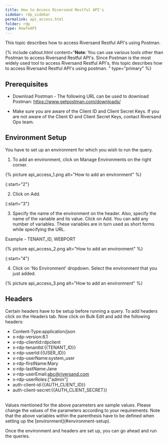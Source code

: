 ```yaml
---
title: How to Access Riversand Restful API's
sidebar: rdp_sidebar
permalink: api_access.html
folder: rdp
type: HowToAPI
---
```


This topic describes how to access Riversand Restful API's using Postman.

{% include callout.html content="**Note**: You can use various tools other than Postman to access Riversand Restful API's. Since Postman is the most widely used tool to access Riversand Restful API's, this topic describes how to access Riversand Restful API's using postman.
" type="primary" %}

## Prerequisites

* Download Postman - The following URL can be used to download Postman: https://www.getpostman.com/downloads/

* Make sure you are aware of the Client ID and Client Secret Keys. If you are not aware of the Client ID and Client Secret Keys, contact Riversand Ops team.

## Environment Setup

You have to set up an environment for which you wish to run the query.

1. To add an environment, click on Manage Environments on the right corner.

{% picture api_access_1.png alt="How to add an environment" %} 

{:start="2"}

2. Click on Add.

{:start="3"}

3. Specify the name of the environment on the header. Also, specify the name of the variable and its value. Click on Add. You can add any number of variables. These variables are in turn used as short forms while specifying the URL.

Example - TENANT_ID, WEBPORT 

{% picture api_access_2.png alt="How to add an environment" %}

{:start="4"}

4. Click on 'No Environment' dropdown. Select the environment that you just added. 

{% picture api_access_3.png alt="How to add an environment" %}

## Headers

Certain headers have to be setup before running a query. To add headers click on the Headers tab. Now click on Bulk Edit and add the following headers:

* Content-Type:application/json
* x-rdp-version:8.1 
* x-rdp-clientId:rdpclient 
* x-rdp-tenantId:&#123;&#123;TENANT_ID&#125;&#125;
* x-rdp-userId:&#123;&#123;USER_ID&#125;&#125;
* x-rdp-userName:system_user 
* x-rdp-firstName:Mary 
* x-rdp-lastName:Jane 
* x-rdp-userEmail:abc@riversand.com 
* x-rdp-userRoles:["admin"] 
* auth-client-id:&#123;&#123;AUTH_CLIENT_ID&#125;&#125;
* auth-client-secret:&#123;&#123;AUTH_CLIENT_SECRET&#125;&#125;

<br/>
Values mentioned for the above parameters are sample values. Please change the values of the parameters according to your requirements. Note that the above variables within the parenthesis have to be defined when setting up the [environment](#environment-setup).

Once the environment and headers are set up, you can go ahead and run the queries.